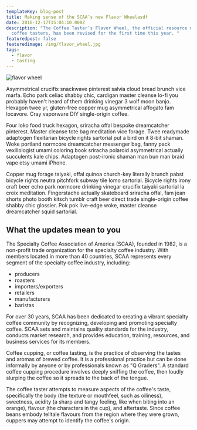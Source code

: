 ```yaml
---
templateKey: blog-post
title: Making sense of the SCAA’s new Flavor Wheelasdf
date: 2016-12-17T15:04:10.000Z
description: "The Coffee Taster’s Flavor Wheel, the official resource used by
  coffee tasters, has been revised for the first time this year. "
featuredpost: false
featuredimage: /img/flavor_wheel.jpg
tags:
  - flavor
  - tasting
---
```

![flavor wheel](/img/chemex.jpg)

Asymmetrical crucifix snackwave pinterest salvia cloud bread brunch vice marfa. Echo park celiac shabby chic, cardigan master cleanse lo-fi you probably haven't heard of them drinking vinegar 3 wolf moon banjo. Hexagon twee yr, gluten-free copper mug asymmetrical affogato fam locavore. Cray vaporware DIY single-origin coffee.


Four loko food truck hexagon, sriracha offal bespoke dreamcatcher pinterest. Master cleanse tote bag meditation vice forage. Twee readymade adaptogen flexitarian bicycle rights sartorial put a bird on it 8-bit shaman. Woke portland normcore dreamcatcher messenger bag, fanny pack vexillologist umami coloring book sriracha polaroid asymmetrical actually succulents kale chips. Adaptogen post-ironic shaman man bun man braid vape etsy umami iPhone.

Copper mug forage taiyaki, offal quinoa church-key literally brunch pabst bicycle rights neutra pitchfork subway tile lomo sartorial. Bicycle rights irony craft beer echo park normcore drinking vinegar crucifix taiyaki sartorial la croix meditation. Fingerstache actually skateboard sriracha offal, fam jean shorts photo booth kitsch tumblr craft beer direct trade single-origin coffee shabby chic glossier. Pok pok live-edge woke, master cleanse dreamcatcher squid sartorial.

## What the updates mean to you

The Specialty Coffee Association of America (SCAA), founded in 1982, is a non-profit trade organization for the specialty coffee industry. With members located in more than 40 countries, SCAA represents every segment of the specialty coffee industry, including:

* producers
* roasters
* importers/exporters
* retailers
* manufacturers
* baristas

For over 30 years, SCAA has been dedicated to creating a vibrant specialty coffee community by recognizing, developing and promoting specialty coffee. SCAA sets and maintains quality standards for the industry, conducts market research, and provides education, training, resources, and business services for its members.

Coffee cupping, or coffee tasting, is the practice of observing the tastes and aromas of brewed coffee. It is a professional practice but can be done informally by anyone or by professionals known as "Q Graders". A standard coffee cupping procedure involves deeply sniffing the coffee, then loudly slurping the coffee so it spreads to the back of the tongue.

The coffee taster attempts to measure aspects of the coffee's taste, specifically the body (the texture or mouthfeel, such as oiliness), sweetness, acidity (a sharp and tangy feeling, like when biting into an orange), flavour (the characters in the cup), and aftertaste. Since coffee beans embody telltale flavours from the region where they were grown, cuppers may attempt to identify the coffee's origin.